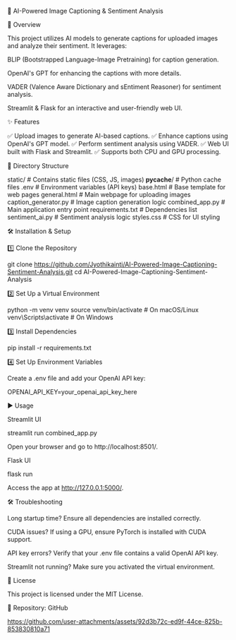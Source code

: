📸 AI-Powered Image Captioning & Sentiment Analysis

🚀 Overview

This project utilizes AI models to generate captions for uploaded images and analyze their sentiment. It leverages:

BLIP (Bootstrapped Language-Image Pretraining) for caption generation.

OpenAI's GPT for enhancing the captions with more details.

VADER (Valence Aware Dictionary and sEntiment Reasoner) for sentiment analysis.

Streamlit & Flask for an interactive and user-friendly web UI.

✨ Features

✅ Upload images to generate AI-based captions.
✅ Enhance captions using OpenAI's GPT model.
✅ Perform sentiment analysis using VADER.
✅ Web UI built with Flask and Streamlit.
✅ Supports both CPU and GPU processing.

📂 Directory Structure

static/                  # Contains static files (CSS, JS, images)
__pycache__/             # Python cache files
.env                     # Environment variables (API keys)
base.html                # Base template for web pages
general.html             # Main webpage for uploading images
caption_generator.py     # Image caption generation logic
combined_app.py          # Main application entry point
requirements.txt         # Dependencies list
sentiment_ai.py          # Sentiment analysis logic
styles.css               # CSS for UI styling

🛠 Installation & Setup

1️⃣ Clone the Repository

git clone https://github.com/Jyothikainti/AI-Powered-Image-Captioning-Sentiment-Analysis.git
cd AI-Powered-Image-Captioning-Sentiment-Analysis

2️⃣ Set Up a Virtual Environment

python -m venv venv
source venv/bin/activate  # On macOS/Linux
venv\Scripts\activate     # On Windows

3️⃣ Install Dependencies

pip install -r requirements.txt

4️⃣ Set Up Environment Variables

Create a .env file and add your OpenAI API key:

OPENAI_API_KEY=your_openai_api_key_here

▶️ Usage

Streamlit UI

streamlit run combined_app.py

Open your browser and go to http://localhost:8501/.

Flask UI

flask run

Access the app at http://127.0.0.1:5000/.

🛠 Troubleshooting

Long startup time? Ensure all dependencies are installed correctly.

CUDA issues? If using a GPU, ensure PyTorch is installed with CUDA support.

API key errors? Verify that your .env file contains a valid OpenAI API key.

Streamlit not running? Make sure you activated the virtual environment.

📜 License

This project is licensed under the MIT License.

📌 Repository: GitHub



https://github.com/user-attachments/assets/92d3b72c-ed9f-44ce-825b-853830810a71

